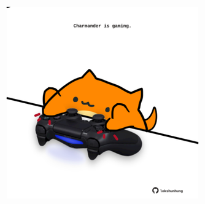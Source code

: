 <!-- built at 17/02/2022, 22:01:02 UTC -->
<p align="center">
  <img width="500" height="500" src="./ReadmeImage.svg">
</p>
